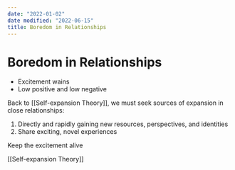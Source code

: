 ```yaml
---
date: "2022-01-02"
date modified: "2022-06-15"
title: Boredom in Relationships
---
```


# Boredom in Relationships
- Excitement wains
- Low positive and low negative

Back to [[Self-expansion Theory]], we must seek sources of expansion in close relationships:

1. Directly and rapidly gaining new resources, perspectives, and identities
2. Share exciting, novel experiences

Keep the excitement alive

[[Self-expansion Theory]]
